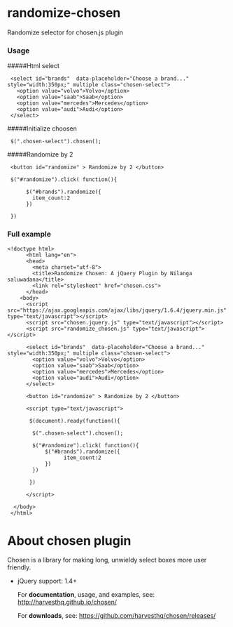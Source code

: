 
# randomize-chosen
Randomize selector for chosen.js plugin

### Usage

#####Html select

     <select id="brands"  data-placeholder="Choose a brand..." style="width:350px;" multiple class="chosen-select">
       <option value="volvo">Volvo</option>
       <option value="saab">Saab</option>
       <option value="mercedes">Mercedes</option>
       <option value="audi">Audi</option>
     </select>
     
#####Initialize choosen 

     $(".chosen-select").chosen(); 
     
#####Randomize by 2

     <button id="randomize" > Randomize by 2 </button>

     $("#randomize").click( function(){
     
          $("#brands").randomize({
            item_count:2
          })
          
     }) 
     

### Full example

    <!doctype html>
          <html lang="en">
          <head>
            <meta charset="utf-8">
            <title>Randomize Chosen: A jQuery Plugin by Nilanga saluwadana</title>
            <link rel="stylesheet" href="chosen.css">
          </head>
        <body>
          <script src="https://ajax.googleapis.com/ajax/libs/jquery/1.6.4/jquery.min.js" type="text/javascript"></script>
          <script src="chosen.jquery.js" type="text/javascript"></script>
          <script src="randomize_chosen.js" type="text/javascript"></script>
            
          <select id="brands"  data-placeholder="Choose a brand..." style="width:350px;" multiple class="chosen-select">
            <option value="volvo">Volvo</option>
            <option value="saab">Saab</option>
            <option value="mercedes">Mercedes</option>
            <option value="audi">Audi</option>
          </select>
          
          <button id="randomize" > Randomize by 2 </button>
          
          <script type="text/javascript">
          
           $(document).ready(function(){
          
            $(".chosen-select").chosen(); 
          
            $("#randomize").click( function(){
                $("#brands").randomize({
                      item_count:2
                })
            }) 
          
           })
          
          </script>

      </body>
     </html>

# About chosen plugin

 Chosen is a library for making long, unwieldy select boxes more user friendly.
 
- jQuery support: 1.4+

  For **documentation**, usage, and examples, see:
  http://harvesthq.github.io/chosen/
  
  For **downloads**, see:
  https://github.com/harvesthq/chosen/releases/


